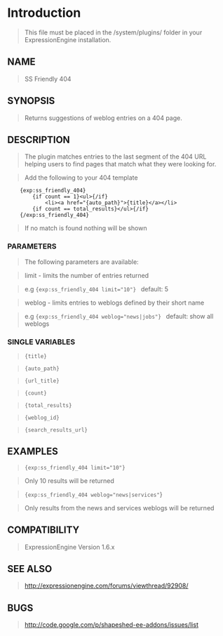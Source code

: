 # Introduction #

> This file must be placed in the
> /system/plugins/ folder in your ExpressionEngine installation.

## NAME ##
> SS Friendly 404

## SYNOPSIS ##
> Returns suggestions of weblog entries on a 404 page.

## DESCRIPTION ##
> The plugin matches entries to the last segment of the 404 URL helping users to find pages that match what they were looking for.

> Add the following to your 404 template

```
	{exp:ss_friendly_404}
		{if count == 1}<ul>{/if}
			<li><a href="{auto_path}">{title}</a></li>
		{if count == total_results}</ul>{/if}
	{/exp:ss_friendly_404} 
```

> If no match is found nothing will be shown

### PARAMETERS ###
> The following parameters are available:

> limit - limits the number of entries returned

> e.g `{exp:ss_friendly_404 limit="10"} `
> default: 5

> weblog - limits entries to weblogs defined by their short name

> e.g `{exp:ss_friendly_404 weblog="news|jobs"} `
> default: show all weblogs

### SINGLE VARIABLES ###
> `{title} `

> `{auto_path} `

> `{url_title} `

> `{count} `

> `{total_results} `

> `{weblog_id} `

> `{search_results_url} `


## EXAMPLES ##
> `{exp:ss_friendly_404 limit="10"} `

> Only 10 results will be returned

> `{exp:ss_friendly_404 weblog="news|services"`}

> Only results from the news and services weblogs will be returned

## COMPATIBILITY ##
> ExpressionEngine Version 1.6.x

## SEE ALSO ##
> http://expressionengine.com/forums/viewthread/92908/

## BUGS ##
> http://code.google.com/p/shapeshed-ee-addons/issues/list